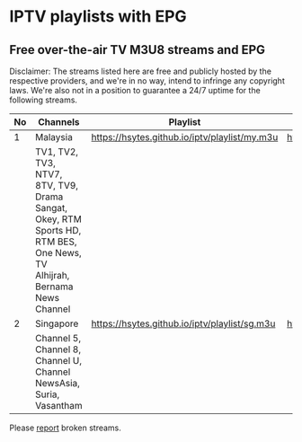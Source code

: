 # IPTV playlists with EPG
## Free over-the-air TV M3U8 streams and EPG
Disclaimer: The streams listed here are free and publicly hosted by the respective providers, and we're in no way, intend to infringe any copyright laws. We're also not in a position to guarantee a 24/7 uptime for the following streams.

| No | Channels | Playlist |  EPG (7 days) |
| --- | --- | --- | --- |
| 1 | Malaysia | https://hsytes.github.io/iptv/playlist/my.m3u | https://hsytes.github.io/iptv/epg/my.xml |
|  | TV1, TV2, TV3, NTV7, 8TV, TV9, Drama Sangat, Okey, RTM Sports HD, RTM BES, One News, TV Alhijrah, Bernama News Channel | | |
| 2 | Singapore | https://hsytes.github.io/iptv/playlist/sg.m3u | https://hsytes.github.io/iptv/epg/sg.xml |
|  | Channel 5, Channel 8, Channel U, Channel NewsAsia, Suria, Vasantham | | |

Please [report](https://github.com/hsytes/iptv/issues/new) broken streams.
